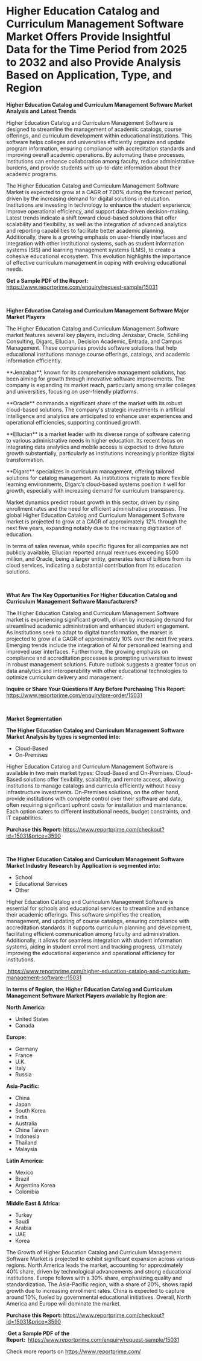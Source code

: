 <p><h1>Higher Education Catalog and Curriculum Management Software Market Offers Provide Insightful Data for the Time Period from 2025 to 2032 and also Provide Analysis Based on Application, Type, and Region</h1></p><p><strong>Higher Education Catalog and Curriculum Management Software Market Analysis and Latest Trends</strong></p>
<p><p>Higher Education Catalog and Curriculum Management Software is designed to streamline the management of academic catalogs, course offerings, and curriculum development within educational institutions. This software helps colleges and universities efficiently organize and update program information, ensuring compliance with accreditation standards and improving overall academic operations. By automating these processes, institutions can enhance collaboration among faculty, reduce administrative burdens, and provide students with up-to-date information about their academic programs.</p><p>The Higher Education Catalog and Curriculum Management Software Market is expected to grow at a CAGR of 7.00% during the forecast period, driven by the increasing demand for digital solutions in education. Institutions are investing in technology to enhance the student experience, improve operational efficiency, and support data-driven decision-making. Latest trends indicate a shift toward cloud-based solutions that offer scalability and flexibility, as well as the integration of advanced analytics and reporting capabilities to facilitate better academic planning. Additionally, there is a growing emphasis on user-friendly interfaces and integration with other institutional systems, such as student information systems (SIS) and learning management systems (LMS), to create a cohesive educational ecosystem. This evolution highlights the importance of effective curriculum management in coping with evolving educational needs.</p></p>
<p><strong>Get a Sample PDF of the Report:&nbsp;</strong> <a href="https://www.reportprime.com/enquiry/request-sample/15031?utm_campaign=2222&utm_medium=2&utm_source=Github&utm_content=ia&utm_term=20032025&utm_id=higher-education-catalog-and-curriculum-management-software">https://www.reportprime.com/enquiry/request-sample/15031</a></p>
<p>&nbsp;</p>
<p><strong>Higher Education Catalog and Curriculum Management Software Major Market Players</strong></p>
<p><p>The Higher Education Catalog and Curriculum Management Software market features several key players, including Jenzabar, Oracle, Schilling Consulting, Digarc, Ellucian, Decision Academic, Entrada, and Campus Management. These companies provide software solutions that help educational institutions manage course offerings, catalogs, and academic information efficiently.</p><p>**Jenzabar**, known for its comprehensive management solutions, has been aiming for growth through innovative software improvements. The company is expanding its market reach, particularly among smaller colleges and universities, focusing on user-friendly platforms.</p><p>**Oracle** commands a significant share of the market with its robust cloud-based solutions. The company's strategic investments in artificial intelligence and analytics are anticipated to enhance user experiences and operational efficiencies, supporting continued growth.</p><p>**Ellucian** is a market leader with its diverse range of software catering to various administrative needs in higher education. Its recent focus on integrating data analytics and mobile access is expected to drive future growth substantially, particularly as institutions increasingly prioritize digital transformation.</p><p>**Digarc** specializes in curriculum management, offering tailored solutions for catalog management. As institutions migrate to more flexible learning environments, Digarc’s cloud-based systems position it well for growth, especially with increasing demand for curriculum transparency.</p><p>Market dynamics predict robust growth in this sector, driven by rising enrollment rates and the need for efficient administrative processes. The global Higher Education Catalog and Curriculum Management Software market is projected to grow at a CAGR of approximately 12% through the next five years, expanding notably due to the increasing digitization of education.</p><p>In terms of sales revenue, while specific figures for all companies are not publicly available, Ellucian reported annual revenues exceeding $500 million, and Oracle, being a larger entity, generates tens of billions from its cloud services, indicating a substantial contribution from its education solutions.</p></p>
<p>&nbsp;</p>
<p><strong>What Are The Key Opportunities For Higher Education Catalog and Curriculum Management Software Manufacturers?</strong></p>
<p><p>The Higher Education Catalog and Curriculum Management Software market is experiencing significant growth, driven by increasing demand for streamlined academic administration and enhanced student engagement. As institutions seek to adapt to digital transformation, the market is projected to grow at a CAGR of approximately 10% over the next five years. Emerging trends include the integration of AI for personalized learning and improved user interfaces. Furthermore, the growing emphasis on compliance and accreditation processes is prompting universities to invest in robust management solutions. Future outlook suggests a greater focus on data analytics and interoperability with other educational technologies to optimize curriculum delivery and management.</p></p>
<p><strong>Inquire or Share Your Questions If Any Before Purchasing This Report:</strong> <a href="https://www.reportprime.com/enquiry/pre-order/15031?utm_campaign=2222&utm_medium=2&utm_source=Github&utm_content=ia&utm_term=20032025&utm_id=higher-education-catalog-and-curriculum-management-software">https://www.reportprime.com/enquiry/pre-order/15031</a></p>
<p>&nbsp;</p>
<p><strong>Market Segmentation</strong></p>
<p><strong>The Higher Education Catalog and Curriculum Management Software Market Analysis by types is segmented into:</strong></p>
<p><ul><li>Cloud-Based</li><li>On-Premises</li></ul></p>
<p><p>Higher Education Catalog and Curriculum Management Software is available in two main market types: Cloud-Based and On-Premises. Cloud-Based solutions offer flexibility, scalability, and remote access, allowing institutions to manage catalogs and curricula efficiently without heavy infrastructure investments. On-Premises solutions, on the other hand, provide institutions with complete control over their software and data, often requiring significant upfront costs for installation and maintenance. Each option caters to different institutional needs, budget constraints, and IT capabilities.</p></p>
<p><strong>Purchase this Report:&nbsp;</strong><a href="https://www.reportprime.com/checkout?id=15031&price=3590&utm_campaign=2222&utm_medium=2&utm_source=Github&utm_content=ia&utm_term=20032025&utm_id=higher-education-catalog-and-curriculum-management-software">https://www.reportprime.com/checkout?id=15031&price=3590</a></p>
<p>&nbsp;</p>
<p><strong>The Higher Education Catalog and Curriculum Management Software Market Industry Research by Application is segmented into:</strong></p>
<p><ul><li>School</li><li>Educational Services</li><li>Other</li></ul></p>
<p><p>Higher Education Catalog and Curriculum Management Software is essential for schools and educational services to streamline and enhance their academic offerings. This software simplifies the creation, management, and updating of course catalogs, ensuring compliance with accreditation standards. It supports curriculum planning and development, facilitating efficient communication among faculty and administration. Additionally, it allows for seamless integration with student information systems, aiding in student enrollment and tracking progress, ultimately improving the educational experience and operational efficiency for institutions.</p></p>
<p><a href="https://www.reportprime.com/higher-education-catalog-and-curriculum-management-software-r15031?utm_campaign=2222&utm_medium=2&utm_source=Github&utm_content=ia&utm_term=20032025&utm_id=higher-education-catalog-and-curriculum-management-software">&nbsp;https://www.reportprime.com/higher-education-catalog-and-curriculum-management-software-r15031</a></p>
<p><strong>In terms of Region, the Higher Education Catalog and Curriculum Management Software Market Players available by Region are:</strong></p>
<p>
    <p> <strong> North America: </strong>
        <ul>
            <li>United States</li>
            <li>Canada</li>
        </ul>
        </p> 
    <p> <strong> Europe: </strong>
        <ul>
            <li>Germany</li>
            <li>France</li>
            <li>U.K.</li>
            <li>Italy</li>
            <li>Russia</li>
        </ul>
        </p> 
    <p> <strong> Asia-Pacific: </strong>
        <ul>
            <li>China</li>
            <li>Japan</li>
            <li>South Korea</li>
            <li>India</li>
            <li>Australia</li>
            <li>China Taiwan</li>
            <li>Indonesia</li>
            <li>Thailand</li>
            <li>Malaysia</li>
        </ul>
        </p> 
    <p> <strong> Latin America: </strong>
        <ul>
            <li>Mexico</li>
            <li>Brazil</li>
            <li>Argentina Korea</li>
            <li>Colombia</li>
        </ul>
        </p> 
    <p> <strong> Middle East & Africa: </strong>
        <ul>
            <li>Turkey</li>
            <li>Saudi</li>
            <li>Arabia</li>
            <li>UAE</li>
            <li>Korea</li>
        </ul>
    </p>
    </p>
<p><p>The Growth of Higher Education Catalog and Curriculum Management Software Market is projected to exhibit significant expansion across various regions. North America leads the market, accounting for approximately 40% share, driven by technological advancements and strong educational institutions. Europe follows with a 30% share, emphasizing quality and standardization. The Asia-Pacific region, with a share of 20%, shows rapid growth due to increasing enrollment rates. China is expected to capture around 10%, fueled by governmental educational initiatives. Overall, North America and Europe will dominate the market.</p></p>
<p><strong>Purchase this Report: </strong><a href="https://www.reportprime.com/checkout?id=15031&price=3590&utm_campaign=2222&utm_medium=2&utm_source=Github&utm_content=ia&utm_term=20032025&utm_id=higher-education-catalog-and-curriculum-management-software">https://www.reportprime.com/checkout?id=15031&price=3590</a></p>
<p>&nbsp;<strong>Get a Sample PDF of the Report:&nbsp;&nbsp;</strong><a href="https://www.reportprime.com/enquiry/request-sample/15031?utm_campaign=2222&utm_medium=2&utm_source=Github&utm_content=ia&utm_term=20032025&utm_id=higher-education-catalog-and-curriculum-management-software">https://www.reportprime.com/enquiry/request-sample/15031</a></p>
<p><strong></strong></p>
<p>Check more reports on <a href="https://www.reportprime.com/?utm_campaign=2222&utm_medium=2&utm_source=Github&utm_content=ia&utm_term=20032025&utm_id=higher-education-catalog-and-curriculum-management-software">https://www.reportprime.com/</a></p>